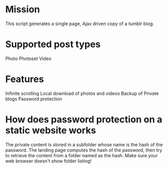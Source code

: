 # Mission
This script generates a single page, Ajax driven copy of a tumblr blog.

# Supported post types
 Photo
 Photoset
 Video

# Features
 Infinite scrolling
 Local download of photos and videos
 Backup of Private blogs 
 Password protection

# How does password protection on a static website works
The private content is stored in a subfolder whose name is the hash of the password.
The landing page computes the hash of the password, then try to retrieve the content from a folder named as the hash.
Make sure your web browser doesn't show folder listing!